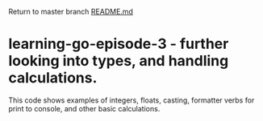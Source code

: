 Return to master branch [README.md](https://github.com/Adron/learning-go-episode-3/blob/master/README.md)

# learning-go-episode-3 - further looking into types, and handling calculations.

This code shows examples of integers, floats, casting, formatter verbs for print to console, and other basic calculations.

